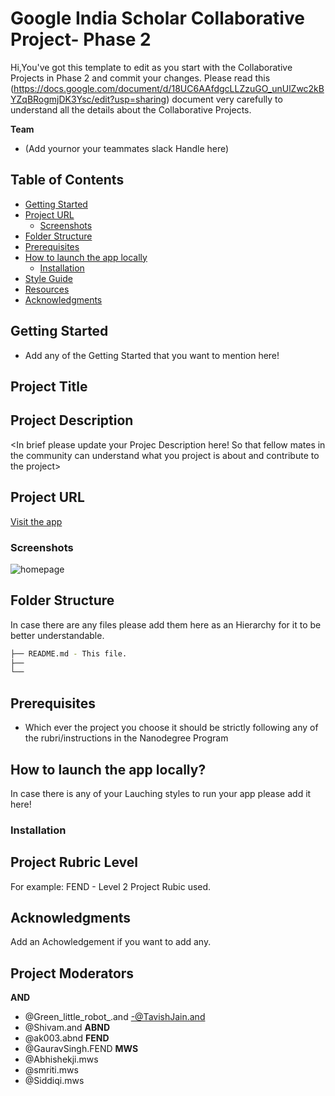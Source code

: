 # Google India Scholar Collaborative Project- <Your Track> Phase 2

Hi,You've got this template to edit as you start with the Collaborative Projects in Phase 2 and commit your changes. Please read this (https://docs.google.com/document/d/18UC6AAfdgcLLZzuGO_unUlZwc2kBYZqBRogmjDK3Ysc/edit?usp=sharing) document very carefully to understand all the details about the Collaborative Projects.

**Team**
- (Add yournor your teammates slack Handle here)

## Table of Contents

- [Getting Started](#getting-started)
- [Project URL](#project-url)
  - [Screenshots](#screenshots)
- [Folder Structure](#folder-structure)
- [Prerequisites](#prerequisites)
- [How to launch the app locally](#how-to-launch-the-app-locally)
  - [Installation](#installation)
- [Style Guide](#style-guide)
- [Resources](#resources)
- [Acknowledgments](#acknowledgments)

## Getting Started
- Add any of the Getting Started that you want to mention here!

## Project Title
<Add your Project Title here.>

## Project Description
<In brief please update your Projec Description here! So that fellow mates in the community can understand what you project is about and contribute to the project>

## Project URL
[Visit the app](#)

### Screenshots
![homepage](#)

## Folder Structure
In case there are any files please add them here as an Hierarchy for it to be better understandable.
```bash
├── README.md - This file.
├── 
└── 
```

## Prerequisites
* Which ever the project you choose it should be strictly following any of the rubri/instructions in the Nanodegree Program

## How to launch the app locally?
In case there is any of your Lauching styles to run your app please add it here!

### Installation

## Project Rubric Level
For example: FEND - Level 2 Project Rubic used.

## Acknowledgments
Add an Achowledgement if you want to add any.

## Project Moderators

**AND** 
- @Green_little_robot_.and
-@TavishJain.and
- @Shivam.and
**ABND** 
- @ak003.abnd
**FEND** 
- @GauravSingh.FEND
**MWS** 
- @Abhishekji.mws
- @smriti.mws
- @Siddiqi.mws
